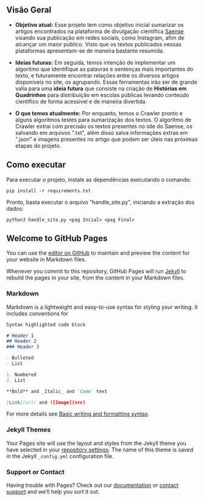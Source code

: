 ## Visão Geral

- **Objetivo atual:**
Esse projeto tem como objetivo inicial sumarizar os artigos encontrados na plataforma de divulgação científica [Saense](https://saense.com.br/) visando sua publicação em redes sociais, como Instagram, afim de alcançar um maior público. Visto que os textos publicados nessas plataformas apresentam-se de maneira bastante resumida.

- **Ideias futuras:**
Em seguida, temos intenção de implementar um algoritmo que identifique as palavras e sentenças mais importantes do texto, e futuramente encontrar relações entre os diversos artigos disponíveis no site, os agrupando.
Essas ferramentas irão ser de grande valia para uma **ideia futura** que consiste na criação de **Histórias em Quadrinhos** para distribuição em escolas públicas levando conteúdo científico de forma acessível e de maneira divertida.

- **O que temos atualmente:**
Por enquanto, temos o Crawler pronto e alguns algoritmos testes para sumarização dos textos. O algoritmo de Crawler extrai com precisão os textos presentes no site do Saense, os salvando em arquivos ".txt", além disso salva informações extras em ".json" e imagens presentes no artigo que podem ser úteis nas próximas etapas do projeto.

## Como executar
Para executar o projeto, instale as dependências executando o comando:

    pip install -r requirements.txt

Pronto, basta executar o arquivo "handle_site.py", iniciando a extração dos dados:

    python3 handle_site.py <pag Incial> <pag Final>



## Welcome to GitHub Pages

You can use the [editor on GitHub](https://github.com/0xdferraz/Saense-PLN/edit/gh-pages/index.md) to maintain and preview the content for your website in Markdown files.

Whenever you commit to this repository, GitHub Pages will run [Jekyll](https://jekyllrb.com/) to rebuild the pages in your site, from the content in your Markdown files.

### Markdown

Markdown is a lightweight and easy-to-use syntax for styling your writing. It includes conventions for

```markdown
Syntax highlighted code block

# Header 1
## Header 2
### Header 3

- Bulleted
- List

1. Numbered
2. List

**Bold** and _Italic_ and `Code` text

[Link](url) and ![Image](src)
```

For more details see [Basic writing and formatting syntax](https://docs.github.com/en/github/writing-on-github/getting-started-with-writing-and-formatting-on-github/basic-writing-and-formatting-syntax).

### Jekyll Themes

Your Pages site will use the layout and styles from the Jekyll theme you have selected in your [repository settings](https://github.com/0xdferraz/Saense-PLN/settings/pages). The name of this theme is saved in the Jekyll `_config.yml` configuration file.

### Support or Contact

Having trouble with Pages? Check out our [documentation](https://docs.github.com/categories/github-pages-basics/) or [contact support](https://support.github.com/contact) and we’ll help you sort it out.
